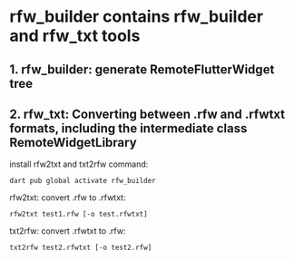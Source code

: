# rfw_builder contains rfw_builder and rfw_txt tools

## 1. rfw_builder: generate RemoteFlutterWidget tree

## 2. rfw_txt: Converting between .rfw and .rfwtxt formats, including the intermediate class RemoteWidgetLibrary

install rfw2txt and txt2rfw command:

` dart pub global activate rfw_builder `

rfw2txt: convert .rfw to .rfwtxt:

` rfw2txt test1.rfw [-o test.rfwtxt] `

txt2rfw: convert .rfwtxt to .rfw:

` txt2rfw test2.rfwtxt [-o test2.rfw] `
